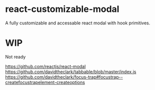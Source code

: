 # react-customizable-modal

A fully customizable and accessable react modal with hook primitives.

# WIP

Not ready

<!-- ## Build status -->

<!-- ## Motivation -->

<!-- ## Screenshots -->

<!-- ## Features -->

<!-- ## Code Example -->

<!-- ## Installation -->

<!-- ## API Reference -->

<!-- ## Tests -->

<!-- ## How to use? -->

<!-- ## Contribute -->

<!-- ## Credits -->

https://github.com/reactjs/react-modal
https://github.com/davidtheclark/tabbable/blob/master/index.js
https://github.com/davidtheclark/focus-trap#focustrap--createfocustrapelement-createoptions

<!-- ## License -->
